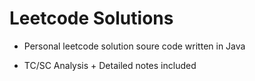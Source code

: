 # Leetcode Solutions

* Personal leetcode solution soure code written in Java

* TC/SC Analysis + Detailed notes included
